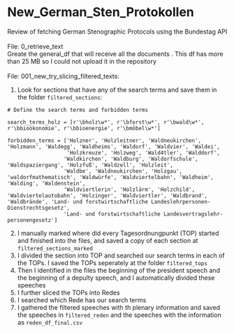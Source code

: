# New_German_Sten_Protokollen
Review of fetching German Stenographic Protocols using the Bundestag API
<br><br>
File: 0_retrieve_text <br>
Greate the general_df that will receive all the documents . This df has more than 25 MB so I could not upload it in the repository
<br><br>
File: 001_new_try_slicing_filtered_texts: <br>
1. Look for sections that have any of the search terms and save them in the folder ```filtered_sections```:

```
# Define the search terms and forbidden terms

search_terms_holz = [r'\bholz\w*', r'\bforst\w*', r'\bwald\w*', r'\bbioökonomie', r'\bbioenergie', r'\bmöbel\w*']

forbidden_terms = ['Holzner', 'Holzleitner', 'Waldneukirchen', 'Holzmann', 'Waldegg', 'Waldheims', 'Waldorf', 'Waldvier', 'Waldei',
                   'Holzkreuze', 'Holzweg', 'Wald4tler', 'Walddorf', 
                  'Waldkirchen', 'Waldburg', 'Waldorfschule', 'Waldspaziergang', 'Holzfuß', 'Waldzell', 'Holzleit',
                  'Waldbe', 'Waldneukirchen', 'Holzgau', 'waldorfmathematisch', 'Waldwürfe', 'Waldviertelbahn', 'Waldheim', 'Walding', 'Waldenstein', 
                  'Waldviertlerin', 'Holzlärm', 'Holzchild', 'Waldviertelautobahn', 'Holzinger', 'Waldviertler', 'Waldbrand', 'Waldbrände', 'Land- und forstwirtschaftliche Landeslehrpersonen-Dienstrechtsgesetz',
                  'Land- und forstwirtschaftliche Landesvertrags­lehr­personengesetz']
```

2. I manually marked where did every Tagesordnungpunkt (TOP) started and finished into the files, and saved a copy of each section at ```filtered_sections_marked```
3. I divided the section into TOP and searched our search terms in each of the TOPs. I saved the TOPs seperately at the folder ```filtered_tops```
4. Then I identified in the files the beginning of the president speech and the beginning of a depulty speech, and I automatically divided these speeches
5. I further sliced the TOPs into Redes
6. I searched which Rede has our search terms
7. I gathered the filtered speeches with th plenary information and saved the speeches in ```filtered_reden``` and the speeches with the information as ```reden_df_final.csv```
   
